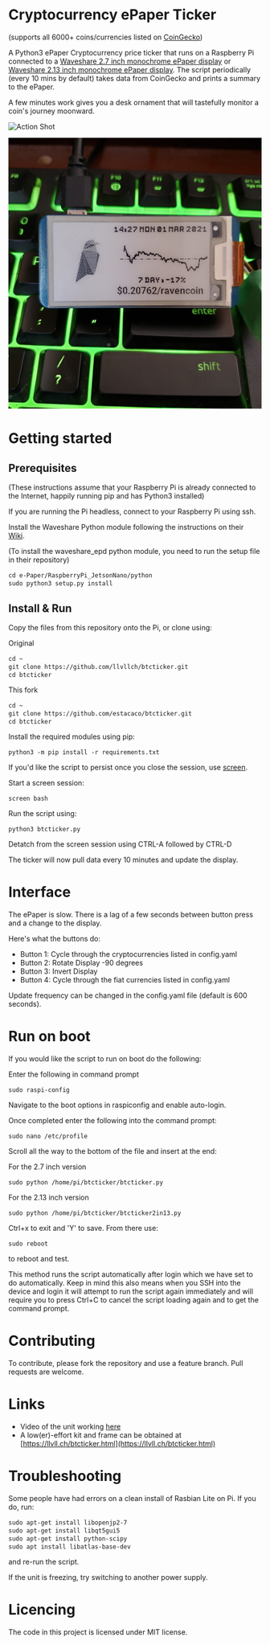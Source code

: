 # Cryptocurrency ePaper Ticker 
(supports all 6000+ coins/currencies listed on [CoinGecko](https://api.coingecko.com/api/v3/coins/list))

A Python3 ePaper Cryptocurrency price ticker that runs on a Raspberry Pi connected to a [Waveshare 2.7 inch monochrome ePaper display](https://www.waveshare.com/wiki/2.7inch_e-Paper_HAT) or [Waveshare 2.13 inch monochrome ePaper display](https://www.waveshare.com/wiki/2.13inch_e-Paper_HAT).
The script periodically (every 10 mins by default) takes data from CoinGecko and prints a summary to the ePaper.

A few minutes work gives you a desk ornament that will tastefully monitor a coin's journey moonward.

![Action Shot](/images/actionshot/BasicLunar.jpg)

![Action Shot](/images/actionshot/Ws213v2.jpg)

# Getting started

## Prerequisites

(These instructions assume that your Raspberry Pi is already connected to the Internet, happily running pip and has Python3 installed)

If you are running the Pi headless, connect to your Raspberry Pi using ssh.

Install the Waveshare Python module following the instructions on their [Wiki](https://www.waveshare.com/wiki/2.7inch_e-Paper_HAT).

(To install the waveshare_epd python module, you need to run the setup file in their repository)

```
cd e-Paper/RaspberryPi_JetsonNano/python
sudo python3 setup.py install
```
## Install & Run

Copy the files from this repository onto the Pi, or clone using:

Original

```
cd ~
git clone https://github.com/llvllch/btcticker.git
cd btcticker
```

This fork

```
cd ~
git clone https://github.com/estacaco/btcticker.git
cd btcticker
```

Install the required modules using pip:

```
python3 -m pip install -r requirements.txt
```

If you'd like the script to persist once you close the session, use [screen](https://linuxize.com/post/how-to-use-linux-screen/).

Start a screen session:

```
screen bash
```

Run the script using:

```
python3 btcticker.py
```

Detatch from the screen session using CTRL-A followed by CTRL-D

The ticker will now pull data every 10 minutes and update the display. 

# Interface

The ePaper is slow. There is a lag of a few seconds between button press and a change to the display. 

Here's what the buttons do:
- Button 1: Cycle through the cryptocurrencies listed in config.yaml
- Button 2: Rotate Display -90 degrees
- Button 3: Invert Display
- Button 4: Cycle through the fiat currencies listed in config.yaml

Update frequency can be changed in the config.yaml file (default is 600 seconds).

# Run on boot

If you would like the script to run on boot do the following:

Enter the following in command prompt

```
sudo raspi-config
```

Navigate to the boot options in raspiconfig and enable auto-login.

Once completed enter the following into the command prompt:

```
sudo nano /etc/profile
```

Scroll all the way to the bottom of the file and insert at the end:

For the 2.7 inch version

```
sudo python /home/pi/btcticker/btcticker.py
```

For the 2.13 inch version

```
sudo python /home/pi/btcticker/btcticker2in13.py
```

Ctrl+x to exit and 'Y' to save.
From there use:
```
sudo reboot
```

to reboot and test.

This method runs the script automatically after login which we have set to do automatically. Keep in mind this also means when you SSH into the device and login it will attempt to run the script again immediately and will require you to press Ctrl+C to cancel the script loading again and to get the command prompt.

# Contributing

To contribute, please fork the repository and use a feature branch. Pull requests are welcome.

# Links

- Video of the unit working [here](https://youtu.be/TN8lMPppR1c)
- A low(er)-effort kit and frame can be obtained at [https://llvll.ch/btcticker.html](https://llvll.ch/btcticker.html)

# Troubleshooting

Some people have had errors on a clean install of Rasbian Lite on Pi. If you do, run:

```
sudo apt-get install libopenjp2-7
sudo apt-get install libqt5gui5
sudo apt-get install python-scipy
sudo apt install libatlas-base-dev
```

and re-run the script.

If the unit is freezing, try switching to another power supply. 

# Licencing

The code in this project is licensed under MIT license.

